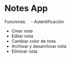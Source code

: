 # Notes App
Funciones: 
   - Autentificación   
   - Crear nota  
   - Editar nota   
   - Cambiar color de nota   
   - Archivar y desarchivar nota   
   - Eliminar nota   
